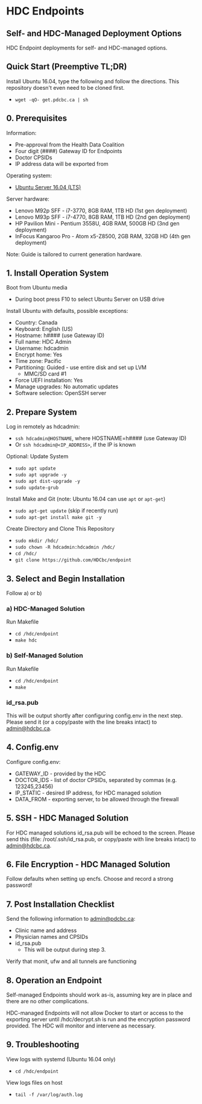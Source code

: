 # HDC Endpoints
## Self- and HDC-Managed Deployment Options

HDC Endpoint deployments for self- and HDC-managed options.


## Quick Start (Preemptive TL;DR)

Install Ubuntu 16.04, type the following and follow the directions.  This
repository doesn't even need to be cloned first.

* `wget -qO- get.pdcbc.ca | sh`


## 0. Prerequisites

Information:

* Pre-approval from the Health Data Coalition
* Four digit (####) Gateway ID for Endpoints
* Doctor CPSIDs
* IP address data will be exported from


Operating system:

* [Ubuntu Server 16.04 (LTS)](http://www.ubuntu.com/download/server/thank-you?version=16.04.1&architecture=amd64)


Server hardware:

* Lenovo M92p SFF - i7-3770, 8GB RAM, 1TB HD (1st gen deployment)
* Lenovo M93p SFF - i7-4770, 8GB RAM, 1TB HD (2nd gen deployment)
* HP Pavilion Mini - Pentium 3558U, 4GB RAM, 500GB HD (3nd gen deployment)
* InFocus Kangaroo Pro - Atom x5-Z8500, 2GB RAM, 32GB HD (4th gen deployment)


Note: Guide is tailored to current generation hardware.


## 1. Install Operation System

Boot from Ubuntu media

* During boot press F10 to select Ubuntu Server on USB drive


Install Ubuntu with defaults, possible exceptions:

* Country: Canada
* Keyboard: English (US)
* Hostname: h#### (use Gateway ID)
* Full name: HDC Admin
* Username: hdcadmin
* Encrypt home: Yes
* Time zone: Pacific
* Partitioning: Guided - use entire disk and set up LVM
  * MMC/SD card #1
* Force UEFI installation: Yes
* Manage upgrades: No automatic updates
* Software selection: OpenSSH server


## 2. Prepare System

Log in remotely as hdcadmin:

* `ssh hdcadmin@HOSTNAME`, where HOSTNAME=h#### (use Gateway ID)
* Or `ssh hdcadmin@<IP_ADDRESS>`, if the IP is known


Optional: Update System

* `sudo apt update`
* `sudo apt upgrade -y`
* `sudo apt dist-upgrade -y`
* `sudo update-grub`


Install Make and Git (note: Ubuntu 16.04 can use `apt` or `apt-get`)

* `sudo apt-get update` (skip if recently run)
* `sudo apt-get install make git -y`


Create Directory and Clone This Repository

* `sudo mkdir /hdc/`
* `sudo chown -R hdcadmin:hdcadmin /hdc/`
* `cd /hdc/`
* `git clone https://github.com/HDCbc/endpoint`


## 3. Select and Begin Installation

Follow a) or b)


### a) HDC-Managed Solution

Run Makefile

* `cd /hdc/endpoint`
* `make hdc`


### b) Self-Managed Solution

Run Makefile

* `cd /hdc/endpoint`
* `make`

### id_rsa.pub

This will be output shortly after configuring config.env in the next step.
Please send it (or a copy/paste with the line breaks intact) to admin@hdcbc.ca.


## 4. Config.env

Configure config.env:

* GATEWAY_ID - provided by the HDC
* DOCTOR_IDS - list of doctor CPSIDs, separated by commas (e.g. 123245,23456)
* IP_STATIC  - desired IP address, for HDC managed solution
* DATA_FROM  - exporting server, to be allowed through the firewall


## 5. SSH - HDC Managed Solution

For HDC managed solutions id_rsa.pub will be echoed to the screen.  Please send
this (file: /root/.ssh/id_rsa.pub, or copy/paste with line breaks intact) to
admin@hdcbc.ca.


## 6. File Encryption - HDC Managed Solution

Follow defaults when setting up encfs.  Choose and record a strong password!


## 7. Post Installation Checklist

Send the following information to admin@pdcbc.ca:

* Clinic name and address
* Physician names and CPSIDs
* id_rsa.pub
  * This will be output during step 3.

Verify that monit, ufw and all tunnels are functioning


## 8. Operation an Endpoint

Self-managed Endpoints should work as-is, assuming key are in place and there
are no other complications.

HDC-managed Endpoints will not allow Docker to start or access to the exporting
server until /hdc/decrypt.sh is run and the encryption password provided.  The
HDC will monitor and intervene as necessary.


## 9. Troubleshooting

View logs with systemd (Ubuntu 16.04 only)

* `cd /hdc/endpoint`


View logs files on host

* `tail -f /var/log/auth.log`
